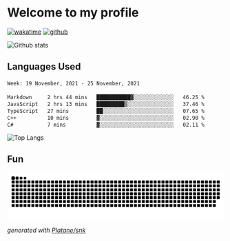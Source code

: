 # Welcome to my profile

[![wakatime](https://wakatime.com/badge/user/82c377cd-a54c-404c-b7df-177b313ca539.svg)](https://wakatime.com/@82c377cd-a54c-404c-b7df-177b313ca539)
[![github](https://img.shields.io/github/followers/xinthose?logo=github&style=plastic)](https://github.com/alanhamlett?tab=followers)

![Github stats](https://github-readme-stats.vercel.app/api?username=xinthose&show_icons=true&theme=radical&count_private=true)

## Languages Used

<!--START_SECTION:waka-->
```text
Week: 19 November, 2021 - 25 November, 2021

Markdown     2 hrs 44 mins   ███████████▓░░░░░░░░░░░░░   46.25 % 
JavaScript   2 hrs 13 mins   █████████▒░░░░░░░░░░░░░░░   37.46 % 
TypeScript   27 mins         ██░░░░░░░░░░░░░░░░░░░░░░░   07.65 % 
C++          10 mins         ▓░░░░░░░░░░░░░░░░░░░░░░░░   02.90 % 
C#           7 mins          ▓░░░░░░░░░░░░░░░░░░░░░░░░   02.11 % 
```
<!--END_SECTION:waka-->

![Top Langs](https://github-readme-stats.vercel.app/api/top-langs/?username=xinthose)

## Fun
![github contribution grid snake animation](https://raw.githubusercontent.com/xinthose/xinthose/output/github-contribution-grid-snake.svg)

_generated with [Platane/snk](https://github.com/Platane/snk)_
